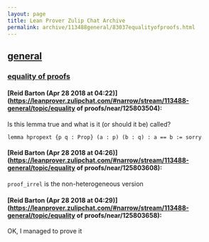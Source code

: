 ```yaml
---
layout: page
title: Lean Prover Zulip Chat Archive 
permalink: archive/113488general/83037equalityofproofs.html
---
```


## [general](index.html)
### [equality of proofs](83037equalityofproofs.html)

#### [Reid Barton (Apr 28 2018 at 04:22)](https://leanprover.zulipchat.com/#narrow/stream/113488-general/topic/equality of proofs/near/125803504):
Is this lemma true and what is it (or should it be) called?
```lean
lemma hpropext {p q : Prop} (a : p) (b : q) : a == b := sorry
```

#### [Reid Barton (Apr 28 2018 at 04:26)](https://leanprover.zulipchat.com/#narrow/stream/113488-general/topic/equality of proofs/near/125803608):
`proof_irrel` is the non-heterogeneous version

#### [Reid Barton (Apr 28 2018 at 04:29)](https://leanprover.zulipchat.com/#narrow/stream/113488-general/topic/equality of proofs/near/125803658):
OK, I managed to prove it

